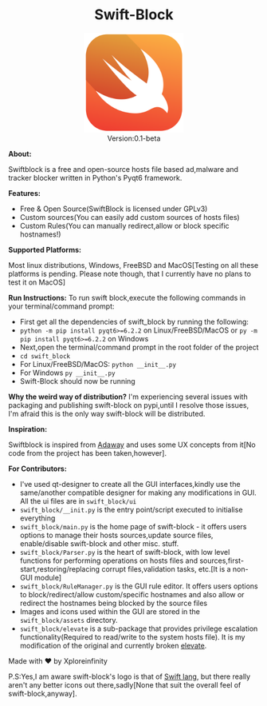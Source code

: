 <h1 align='center'> Swift-Block</h1>
<p align='center'>
<img src="swift_block/assets/app_icon.svg" height="200px" width="200px"/><br/>
Version:0.1-beta
</p>

**About:**

Swiftblock is a free and open-source hosts file based ad,malware and tracker blocker written in Python's Pyqt6 framework.

**Features:**

* Free & Open Source(SwiftBlock is licensed under GPLv3)
* Custom sources(You can easily add custom sources of hosts files)
* Custom Rules(You can manually redirect,allow or block specific hostnames!)

**Supported Platforms:**

Most linux distributions, Windows, FreeBSD and MacOS[Testing on all these platforms is pending. Please note though, that I currently have no plans to test it on MacOS]

**Run Instructions:**
To run swift block,execute the following commands in your terminal/command prompt:

* First get all the dependencies of swift_block by running the following:
* `python -m pip install pyqt6>=6.2.2` on Linux/FreeBSD/MacOS or `py -m pip install pyqt6>=6.2.2` on Windows
* Next,open the terminal/command prompt in the root folder of the project
* `cd swift_block`
* For Linux/FreeBSD/MacOS: `python __init__.py`
* For Windows `py __init__.py`
* Swift-Block should now be running

**Why the weird way of distribution?**
I'm experiencing several issues with packaging and publishing swift-block on pypi,until I resolve those issues, I'm afraid this is the only way swift-block will be distributed.

**Inspiration:**

Swiftblock is inspired from [Adaway](https://adaway.org) and uses some UX concepts from it[No code from the project has been taken,however].

**For Contributors:**

* I've used qt-designer to create all the GUI interfaces,kindly use the same/another compatible designer for making any modifications in GUI. All the ui files are in `swift_block/ui`
* `swift_block/__init.py` is the entry point/script executed to initialise everything
* `swift_block/main.py` is the home page of swift-block - it offers users options to manage their hosts sources,update source files, enable/disable swift-block and other misc. stuff.
* `swift_block/Parser.py` is the heart of swift-block, with low level functions for performing operations on hosts files and sources,first-start,restoring/replacing corrupt files,validation tasks, etc.[It is a non-GUI module]
* `swift_block/RuleManager.py` is the GUI rule editor. It offers users options to block/redirect/allow custom/specific hostnames and also allow or redirect the hostnames being blocked by the source files
* Images and icons used within the GUI are stored in the `swift_block/assets` directory.
* `swift_block/elevate` is a sub-package that provides privilege escalation functionality(Required to read/write to the system hosts file). It is my modification of the original and currently broken [elevate](https://github.com/barneygale/elevate).

Made with ❤️ by Xploreinfinity

P.S:Yes,I am aware swift-block's logo is that of [Swift lang](https://www.swift.org/), but there really aren't any better icons out there,sadly[None that suit the overall feel of swift-block,anyway].
